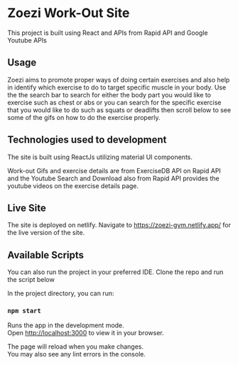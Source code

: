 # Zoezi Work-Out Site

This project is built using React and APIs from Rapid API and Google Youtube APIs

## Usage

Zoezi aims to promote proper ways of doing certain exercises and also help in identify which exercise to do to target specific muscle in your body. Use the the search bar to search for either the body part you would like to exercise such as chest or abs or you can search for the specific exercise that you would like to do such as squats or deadlifts then scroll below to see some of the gifs on how to do the exercise properly. 

## Technologies used to development

The site is built using ReactJs utilizing material UI components.

Work-out Gifs and exercise details are from ExerciseDB API on Rapid API and the Youtube Search and Download also from Rapid API provides the youtube videos on the exercise details page. 

## Live Site

The site is deployed on netlify. Navigate to https://zoezi-gym.netlify.app/ for the live version of the site.

## Available Scripts

You can also run the project in your preferred IDE. Clone the repo and run the script below

In the project directory, you can run:

### `npm start`

Runs the app in the development mode.\
Open [http://localhost:3000](http://localhost:3000) to view it in your browser.

The page will reload when you make changes.\
You may also see any lint errors in the console.

